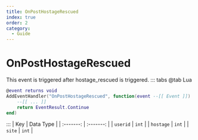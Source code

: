 ```yaml
---
title: OnPostHostageRescued
index: true
order: 2
category:
  - Guide
---
```


# OnPostHostageRescued
This event is triggered after hostage_rescued is triggered.
::: tabs
@tab Lua
```lua
@event returns void
AddEventHandler("OnPostHostageRescued", function(event --[[ Event ]])
    --[[ ... ]]
    return EventResult.Continue
end)
```

:::
|    Key    | Data Type |
| :-------: | :-------: |
|  `userid` |   `int`   |
| `hostage` |   `int`   |
|   `site`  |   `int`   |